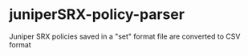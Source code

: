 # juniperSRX-policy-parser
Juniper SRX policies saved in a "set" format file are converted to CSV format

